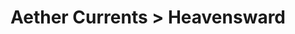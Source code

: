 ---
layout: quest-table
expansion: heavensward
title: Aether Currents > Heavensward
permalink: /quests/aethercurrents/heavensward
aethercurrents:
  - location: Coerthas Western Highlands
    coords: (30.6, 33.8)
    id: '2818053'
    name: aether current
  - location: Coerthas Western Highlands
    coords: (31.0, 11.8)
    id: '2818055'
    name: aether current
  - location: Coerthas Western Highlands
    coords: (15.9, 21.9)
    id: '2818057'
    name: aether current
  - location: Coerthas Western Highlands
    coords: (9.3, 15.0)
    id: '2818058'
    name: aether current
quests:
  - name: Bridge over Frozen Water
    level: 50
    rowId: 67280
    questId: HeaVnz019_01744
    genre: Coerthan Sidequests
    icon: '71140'
    issuer:
      location: Coerthas Western Highlands
      coords: (32.4, 35.8)
      name: Ingaret
    steps:
      - location: Coerthas Western Highlands
        coords: (30.8, 19.0)
        name: Slay upland mylodons.
      - location: Coerthas Western Highlands
        coords: (32.4, 35.8)
        name: Report to Ingaret.
    unlocks:
      - id: '2818049'
        name: Aether Current
        type: aethercurrent
    partQuestNo: 1
    requires:
      - name: Disclosure
        level: 50
        rowId: 67134
        questId: HeaVna119_01598
        genre: Heavensward
        icon: '71000'
        link: /quests/msq/heavensward/part1


  - name: For All the Nights to Come
    level: 51
    rowId: 67647
    questId: HeaVny001_02111
    genre: Coerthan Sidequests
    icon: '71140'
    issuer:
      location: Coerthas Western Highlands
      coords: (16.9, 22.8)
      name: Wealdtheow
    steps:
      - location: Coerthas Western Highlands
        coords: (20.8, 7.8)
        name: Speak with Nadinie.
      - location: Dusk Vigil
        coords: (9.8, 3.4)
        name: Enter the Dusk Vigil.
      - location: Coerthas Western Highlands
        coords: (16.9, 22.8)
        name: Deliver the ice rondel to Wealdtheow.
    unlocks:
      - name: the Dusk Vigil
        type: dungeon
        levelRequired: 51
        levelSync: 52
      - id: '2818052'
        name: Aether Current
        type: aethercurrent
    partQuestNo: 2
    requires:
      - name: Sounding Out the Amphitheatre
        level: 51
        rowId: 67142
        questId: HeaVna305_01606
        genre: Heavensward
        icon: '71000'
        link: /quests/msq/heavensward/part1

  - name: Baby Steps
    level: 51
    rowId: 67296
    questId: HeaVnz111_01760
    genre: Coerthan Sidequests
    icon: '71140'
    issuer:
      location: Coerthas Western Highlands
      coords: (16.7, 22.8)
      name: Jantellot
    steps:
      - location: Coerthas Western Highlands
        coords: (15.9, 20.1)
        name: Slay rheums.
      - location: Coerthas Western Highlands
        coords: (16.7, 22.8)
        name: Report to Jantellot.
    unlocks:
      - id: '2818051'
        name: Aether Current
        type: aethercurrent
    partQuestNo: 3
    requires:
      - name: Sounding Out the Amphitheatre
        level: 51
        rowId: 67142
        questId: HeaVna305_01606
        genre: Heavensward
        icon: '71000'
        link: /quests/msq/heavensward/part1

  - name: Protecting What's Important
    level: 51
    rowId: 67295
    questId: HeaVnz110_01759
    genre: Coerthan Sidequests
    icon: '71140'
    issuer:
      location: Coerthas Western Highlands
      coords: (16.6, 22.5)
      name: Luciae
    steps:
      - location: Coerthas Western Highlands
        coords: (21.1, 21.4)
        name: Slay polar bears.
      - location: Coerthas Western Highlands
        coords: (16.6, 22.5)
        name: Report to Luciae.
    unlocks:
      - id: '2818050'
        name: Aether Current
        type: aethercurrent
    partQuestNo: 4
    requires:
      - name: Camp of the Convictors
        level: 51
        rowId: 67143
        questId: HeaVna306_01607
        genre: Heavensward
        icon: '71000'
        link: /quests/msq/heavensward/part1
  - name: Purple Flame, Purple Flame
    level: 51
    rowId: 67144
    questId: HeaVna307_01608
    genre: Heavensward
    icon: '71000'
    issuer:
      location: Coerthas Western Highlands
      coords: (16.4, 22.5)
      name: Estinien
    steps:
      - location: Coerthas Western Highlands
        coords: (15.8, 16.5)
        name: Obtain yak hides from wooly yaks.
      - location: Coerthas Western Highlands
        coords: (9.9, 16.1)
        name: Deliver the yak hides to Estinien.
    unlocks:
      - id: '2818048'
        name: Aether Current
        type: aethercurrent
    partQuestNo: 5
    requires:
      - name: Camp of the Convictors
        level: 51
        rowId: 67143
        questId: HeaVna306_01607
        genre: Heavensward
        icon: '71000'
        link: /quests/msq/heavensward/part1






---